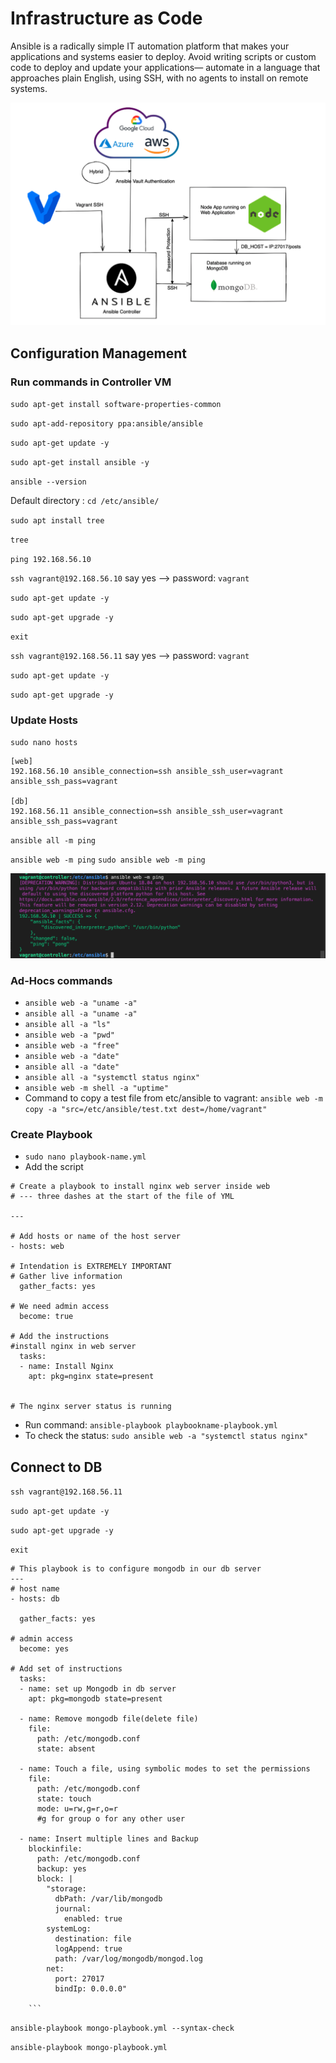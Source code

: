 # Infrastructure as Code

Ansible is a radically simple IT automation platform that makes your applications and systems easier to deploy. Avoid writing scripts or custom code to deploy and update your applications— automate in a language that approaches plain English, using SSH, with no agents to install on remote systems.

![img](../images/Screenshot%202022-09-05%20at%2015.27.52.png)

## Configuration Management

### Run commands in Controller VM

`sudo apt-get install software-properties-common`

`sudo apt-add-repository ppa:ansible/ansible`

`sudo apt-get update -y`

`sudo apt-get install ansible -y`

`ansible --version`

Default directory : `cd /etc/ansible/`

`sudo apt install tree`

`tree`

`ping 192.168.56.10`

`ssh vagrant@192.168.56.10` say yes --> password: `vagrant`

`sudo apt-get update -y`

`sudo apt-get upgrade -y`

`exit`

`ssh vagrant@192.168.56.11` say yes --> password: `vagrant`

`sudo apt-get update -y`

`sudo apt-get upgrade -y`

### Update Hosts

`sudo nano hosts`

```
[web]
192.168.56.10 ansible_connection=ssh ansible_ssh_user=vagrant ansible_ssh_pass=vagrant

[db]
192.168.56.11 ansible_connection=ssh ansible_ssh_user=vagrant ansible_ssh_pass=vagrant

```

`ansible all -m ping`

`ansible web -m ping` `sudo ansible web -m ping`

![img](../images/Screenshot%202022-09-06%20at%2009.21.16.png)

### Ad-Hocs commands

- `ansible web -a "uname -a"`
- `ansible all -a "uname -a"`
- `ansible all -a "ls"`
- `ansible web -a "pwd"`
- `ansible web -a "free"`
- `ansible web -a "date"`
- `ansible all -a "date"`
- `ansible all -a "systemctl status nginx"`
- `ansible web -m shell -a "uptime"`
- Command to copy a test file from etc/ansible to vagrant: `ansible web -m copy -a "src=/etc/ansible/test.txt dest=/home/vagrant"`

### Create Playbook

- `sudo nano playbook-name.yml`
- Add the script

```
# Create a playbook to install nginx web server inside web
# --- three dashes at the start of the file of YML

---

# Add hosts or name of the host server
- hosts: web

# Intendation is EXTREMELY IMPORTANT
# Gather live information
  gather_facts: yes

# We need admin access
  become: true

# Add the instructions
#install nginx in web server
  tasks:
  - name: Install Nginx
    apt: pkg=nginx state=present


# The nginx server status is running
```

- Run command: `ansible-playbook playbookname-playbook.yml`
- To check the status: `sudo ansible web -a "systemctl status nginx"`

## Connect to DB

`ssh vagrant@192.168.56.11`

`sudo apt-get update -y`

`sudo apt-get upgrade -y`

`exit`

````
# This playbook is to configure mongodb in our db server
---
# host name
- hosts: db

  gather_facts: yes

# admin access
  become: yes

# Add set of instructions
  tasks:
  - name: set up Mongodb in db server
    apt: pkg=mongodb state=present

  - name: Remove mongodb file(delete file)
    file:
      path: /etc/mongodb.conf
      state: absent

  - name: Touch a file, using symbolic modes to set the permissions
    file:
      path: /etc/mongodb.conf
      state: touch
      mode: u=rw,g=r,o=r
      #g for group o for any other user

  - name: Insert multiple lines and Backup
    blockinfile:
      path: /etc/mongodb.conf
      backup: yes
      block: |
        "storage:
          dbPath: /var/lib/mongodb
          journal:
            enabled: true
        systemLog:
          destination: file
          logAppend: true
          path: /var/log/mongodb/mongod.log
        net:
          port: 27017
          bindIp: 0.0.0.0"

    ```
````

`ansible-playbook mongo-playbook.yml --syntax-check`

`ansible-playbook mongo-playbook.yml`
